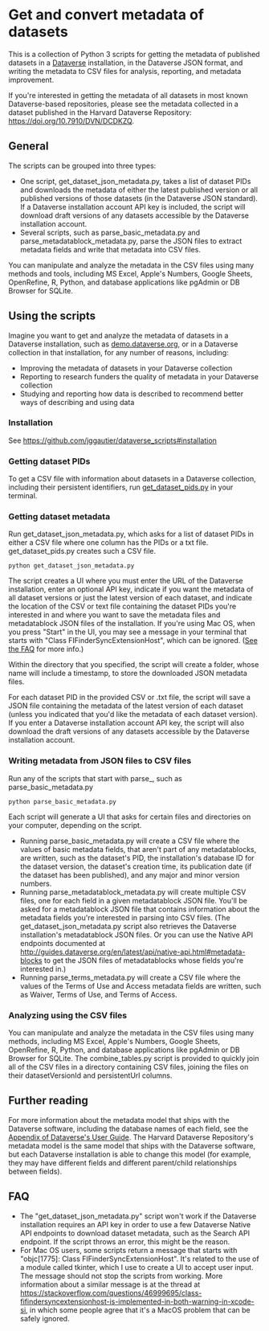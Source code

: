 # Get and convert metadata of datasets
This is a collection of Python 3 scripts for getting the metadata of published datasets in a [Dataverse](https://dataverse.org/) installation, in the Dataverse JSON format, and writing the metadata to CSV files for analysis, reporting, and metadata improvement.

If you're interested in getting the metadata of all datasets in most known Dataverse-based repositories, please see the metadata collected in a dataset published in  the Harvard Dataverse Repository: https://doi.org/10.7910/DVN/DCDKZQ.

## General
The scripts can be grouped into three types:
 * One script, get_dataset_json_metadata.py, takes a list of dataset PIDs and downloads the metadata of either the latest published version or all published versions of those datasets (in the Dataverse JSON standard). If a Dataverse installation account API key is included, the script will download draft versions of any datasets accessible by the Dataverse installation account.
 * Several scripts, such as parse_basic_metadata.py and parse_metadatablock_metadata.py, parse the JSON files to extract metadata fields and write that metadata into CSV files.

You can manipulate and analyze the metadata in the CSV files using many methods and tools, including MS Excel, Apple's Numbers, Google Sheets, OpenRefine, R, Python, and database applications like pgAdmin or DB Browser for SQLite.

## Using the scripts
Imagine you want to get and analyze the metadata of datasets in a Dataverse installation, such as [demo.dataverse.org](https://demo.dataverse.org/), or in a Dataverse collection in that installation, for any number of reasons, including:
 * Improving the metadata of datasets in your Dataverse collection
 * Reporting to research funders the quality of metadata in your Dataverse collection
 * Studying and reporting how data is described to recommend better ways of describing and using data

### Installation
See https://github.com/jggautier/dataverse_scripts#installation

### Getting dataset PIDs
To get a CSV file with information about datasets in a Dataverse collection, including their persistent identifiers, run [get_dataset_pids.py](https://github.com/jggautier/dataverse-scripts/blob/master/get_dataset_PIDs.py) in your terminal.

### Getting dataset metadata
Run get_dataset_json_metadata.py, which asks for a list of dataset PIDs in either a CSV file where one column has the PIDs or a txt file. get_dataset_pids.py creates such a CSV file.

```
python get_dataset_json_metadata.py
```

The script creates a UI where you must enter the URL of the Dataverse installation, enter an optional API key, indicate if you want the metadata of all dataset versions or just the latest version of each dataset, and indicate the location of the CSV or text file containing the dataset PIDs you're interested in and where you want to save the metadata files and metadatablock JSON files of the installation. If you're using Mac OS, when you press "Start" in the UI, you may see a message in your terminal that starts with "Class FIFinderSyncExtensionHost", which can be ignored. ([See the FAQ](https://github.com/jggautier/get-dataverse-metadata/tree/tkinter-gui#faq) for more info.)

Within the directory that you specified, the script will create a folder, whose name will include a timestamp, to store the downloaded JSON metadata files.

For each dataset PID in the provided CSV or .txt file, the script will save a JSON file containing the metadata of the latest version of each dataset (unless you indicated that you'd like the metadata of each dataset version). If you enter a Dataverse installation account API key, the script will also download the draft versions of any datasets accessible by the Dataverse installation account.

### Writing metadata from JSON files to CSV files
Run any of the scripts that start with parse_, such as parse_basic_metadata.py

```
python parse_basic_metadata.py
```

Each script will generate a UI that asks for certain files and directories on your computer, depending on the script.

 * Running parse_basic_metadata.py will create a CSV file where the values of basic metadata fields, that aren't part of any metadatablocks, are written, such as the dataset's PID, the installation's database ID for the dataset version, the dataset's creation time, its publication date (if the dataset has been published), and any major and minor version numbers.
 * Running parse_metadatablock_metadata.py will create multiple CSV files, one for each field in a given metadatablock JSON file. You'll be asked for a metadatablock JSON file that contains information about the metadata fields you're interested in parsing into CSV files. (The get_dataset_json_metadata.py script also retrieves the Dataverse installation's metadatablock JSON files. Or you can use the Native API endpoints documented at http://guides.dataverse.org/en/latest/api/native-api.html#metadata-blocks to get the JSON files of metadatablocks whose fields you're interested in.)
 * Running parse_terms_metadata.py will create a CSV file where the values of the Terms of Use and Access metadata fields are written, such as Waiver, Terms of Use, and Terms of Access.

### Analyzing using the CSV files
You can manipulate and analyze the metadata in the CSV files using many methods, including MS Excel, Apple's Numbers, Google Sheets, OpenRefine, R, Python, and database applications like pgAdmin or DB Browser for SQLite. The combine_tables.py script is provided to quickly join all of the CSV files in a directory containing CSV files, joining the files on their datasetVersionId and persistentUrl columns.

## Further reading
For more information about the metadata model that ships with the Dataverse software, including the database names of each field, see the [Appendix of Dataverse's User Guide](http://guides.dataverse.org/en/latest/user/appendix.html). The Harvard Dataverse Repository's metadata model is the same model that ships with the Dataverse software, but each Dataverse installation is able to change this model (for example, they may have different fields and different parent/child relationships between fields).

## FAQ
 * The "get_dataset_json_metadata.py" script won't work if the Dataverse installation requires an API key in order to use a few Dataverse Native API endpoints to download dataset metadata, such as the Search API endpoint. If the script throws an error, this might be the reason.
 * For Mac OS users, some scripts return a message that starts with "objc[1775]: Class FIFinderSyncExtensionHost". It's related to the use of a module called tkinter, which I use to create a UI to accept user input. The message should not stop the scripts from working. More information about a similar message is at the thread at https://stackoverflow.com/questions/46999695/class-fifindersyncextensionhost-is-implemented-in-both-warning-in-xcode-si, in which some people agree that it's a MacOS problem that can be safely ignored.
